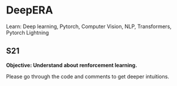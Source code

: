 # DeepERA
Learn: Deep learning, Pytorch, Computer Vision, NLP, Transformers, Pytorch Lightning

## S21
**Objective: Understand about renforcement learning.**

Please go through the code and comments to get deeper intuitions.